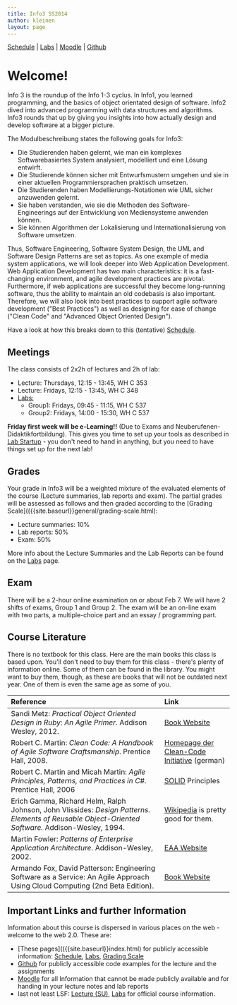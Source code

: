 ```yaml
---
title: Info3 SS2014
author: kleinen
layout: page
---
```


[Schedule](schedule) | [Labs](labs) | [Moodle](https://moodle.htw-berlin.de/course/view.php?id=2786) | [Github](https://github.com/htw-imi-info3)

# Welcome!

Info 3 is the roundup of the Info 1-3 cyclus. In Info1, you learned programming, and the basics of object orientated design of software. Info2 dived into advanced programming with data structures and algorithms. Info3 rounds that up by giving you insights into how actually design and develop software at a bigger picture.

The Modulbeschreibung states the following goals for Info3:

*  Die Studierenden haben gelernt, wie man ein komplexes Softwarebasiertes
   System analysiert, modelliert und eine L&ouml;sung entwirft.
*  Die Studierende k&ouml;nnen sicher mit Entwurfsmustern umgehen und sie in einer
   aktuellen Programmiersprachen praktisch umsetzen.
*  Die Studierenden haben Modellierungs-Notationen wie UML sicher anzuwenden
   gelernt.
*  Sie haben verstanden, wie sie die Methoden des Software- Engineerings auf der
   Entwicklung von Mediensysteme anwenden k&ouml;nnen.
*  Sie k&ouml;nnen Algorithmen der Lokalisierung und Internationalisierung von
   Software umsetzen.

Thus, Software Engineering, Software System Design, the UML and Software Design Patterns are set as topics.
As one example of media system applications, we will look deeper into Web Application Development. Web Application Development has two main characteristics: it is a fast-changing environment, and agile development practices are pivotal. Furthermore, if web applications are successful they become long-running software, thus the ability to maintain an old codebasis is also important. Therefore, we will also look into best practices to support agile software development ("Best Practices") as well as designing for ease of change ("Clean Code" and "Advanced Object Oriented Design").

Have a look at how this breaks down to this (tentative) [Schedule](schedule).

## Meetings

The class consists of 2x2h of lectures and 2h of lab:

* Lecture: Thursdays, 12:15 - 13:45, WH C 353
* Lecture: Fridays, 12:15 - 13:45, WH C 348
* [Labs:](labs)
  * Group1: Fridays, 09:45 - 11:15, WH C 537
  * Group2: Fridays, 14:00 - 15:30, WH C 537

**Friday first week will be e-Learning!!** (Due to Exams and Neuberufenen-Didaktikfortbildung). This gives you time to set up your tools as described in [Lab Startup](labs/lab-00.html) - you don't need to hand in anything, but you need to have things set up for the next lab!

## Grades

Your grade in Info3 will be a weighted mixture of the evaluated elements of the course (Lecture summaries, lab reports and exam). The partial grades will be assessed as follows and then graded according to the [Grading Scale](({{site.baseurl}}general/grading-scale.html):

* Lecture summaries: 10%
* Lab reports: 50%
* Exam: 50%

More info about the Lecture Summaries and the Lab Reports can be found on the [Labs](labs) page.

## Exam

There will be a 2-hour online examination on or about Feb 7. We will have 2 shifts of exams, Group 1 and Group 2.  The exam will be an on-line exam with two parts, a multiple-choice part and an essay / programming part.

## Course Literature

There is no textbook for this class. Here are the main books this class is based upon. You'll don't need to buy them for this class - there's plenty of information online. Some of them can be found in the library. You might want to buy them, though, as these are books that will not be outdated next year. One of them is even the same age as some of you.

| Reference | Link|
| :---------| :---|
| Sandi Metz: _Practical Object Oriented Design in Ruby: An Agile Primer._ Addison Wesley, 2012. | [Book Website](http://www.poodr.com/) |
| Robert C. Martin: _Clean Code: A Handbook of Agile Software Craftsmanship_. Prentice Hall, 2008. | [Homepage der Clean-Code Initiative](http://www.clean-code-developer.de/) (german)|
|Robert C. Martin and Micah Martin: _Agile Principles, Patterns, and Practices in C#_. Prentice Hall, 2006 | [SOLID](http://butunclebob.com/ArticleS.UncleBob.PrinciplesOfOod) Principles|
| Erich Gamma, Richard Helm, Ralph Johnson, John Vlissides: _Design Patterns. Elements of Reusable Object-Oriented Software._ Addison-Wesley, 1994.| [Wikipedia](http://en.wikipedia.org/wiki/Software_design_pattern) is pretty good for them.|
|Martin Fowler: _Patterns of Enterprise Application Architecture_. Addison-Wesley, 2002. | [EAA Website](http://martinfowler.com/eaaCatalog/)|
|Armando Fox, David Patterson: Engineering Software as a Service: An Agile Approach Using Cloud Computing (2nd Beta Edition). | [Book Website](http://beta.saasbook.info/)|


## Important Links and further Information

Information about this course is dispersed in various places on the web - welcome to the web 2.0. These are:

* [These pages](({{site.baseurl}}index.html) for publicly accessible information: [Schedule](schedule), [Labs](labs), [Grading Scale]({{site.baseurl}}general/grading-scale.html)
* [Github](https://github.com/htw-imi-info3) for publicly accessible code examples for the lecture and the assignments
* [Moodle](https://moodle.htw-berlin.de/course/view.php?id=1461) for all Information that cannot be made publicly available and for handing in your lecture notes and lab reports
*  last not least LSF: [Lecture (SU)](https://lsf.htw-berlin.de/qisserver/rds?state=wsearchv&search=2&veranstaltung.veranstid=92267),  [Labs](https://lsf.htw-berlin.de/qisserver/rds?state=wsearchv&search=2&veranstaltung.veranstid=92268) for official course information.


